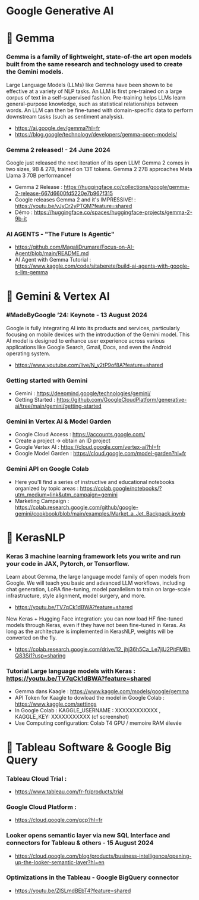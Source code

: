 # Google Generative AI 

# 🚀 Gemma 

### Gemma is a family of lightweight, state-of-the art open models built from the same research and technology used to create the Gemini models.
Large Language Models (LLMs) like Gemma have been shown to be effective at a variety of NLP tasks. An LLM is first pre-trained on a large corpus of text in a self-supervised fashion. Pre-training helps LLMs learn general-purpose knowledge, such as statistical relationships between words. An LLM can then be fine-tuned with domain-specific data to perform downstream tasks (such as sentiment analysis).
- https://ai.google.dev/gemma?hl=fr
- https://blog.google/technology/developers/gemma-open-models/

### Gemma 2 released! - 24 June 2024
Google just released the next iteration of its open LLM! Gemma 2 comes in two sizes, 9B & 27B, trained on 13T tokens. Gemma 2 27B approaches Meta Llama 3 70B performance!
- Gemma 2 Release : https://huggingface.co/collections/google/gemma-2-release-667d6600fd5220e7b967f315
- Google releases Gemma 2 and it's IMPRESSIVE! : https://youtu.be/vJyCr2yPTQM?feature=shared
- Démo : https://huggingface.co/spaces/huggingface-projects/gemma-2-9b-it

### AI AGENTS - "The Future Is Agentic"
- https://github.com/MagaliDrumare/Focus-on-AI-Agent/blob/main/README.md
- AI Agent with Gemma Tutorial : https://www.kaggle.com/code/sitaberete/build-ai-agents-with-google-s-llm-gemma


# 🚀  Gemini & Vertex AI 

### #MadeByGoogle ‘24: Keynote - 13 August 2024
Google is fully integrating AI into its products and services, particularly focusing on mobile devices with the introduction of the Gemini model. This AI model is designed to enhance user experience across various applications like Google Search, Gmail, Docs, and even the Android operating system.
- https://www.youtube.com/live/N_y2tP9of8A?feature=shared

### Getting started with Gemini 
- Gemini :  https://deepmind.google/technologies/gemini/
- Getting Started : https://github.com/GoogleCloudPlatform/generative-ai/tree/main/gemini/getting-started

### Gemini in Vertex AI & Model Garden 
- Google Cloud Access  : https://accounts.google.com/
- Create a project -> obtain an ID project
- Google Vertex AI : https://cloud.google.com/vertex-ai?hl=fr
- Google Model Garden : https://cloud.google.com/model-garden?hl=fr

### Gemini API on Google Colab 
- Here you'll find a series of instructive and educational notebooks organized by topic areas :  https://colab.google/notebooks/?utm_medium=link&utm_campaign=gemini
- Marketing Campaign : https://colab.research.google.com/github/google-gemini/cookbook/blob/main/examples/Market_a_Jet_Backpack.ipynb

# 🚀  KerasNLP 
### Keras 3 machine learning framework lets you write and run your code in JAX, Pytorch, or Tensorflow. 
Learn about Gemma, the large language model family of open models from Google. We will teach you basic and advanced LLM workflows, including chat generation, LoRA fine-tuning, model parallelism to train on large-scale infrastructure, style alignment, model surgery, and more.
- https://youtu.be/TV7qCk1dBWA?feature=shared

New Keras + Hugging Face integration: you can now load HF fine-tuned models through Keras, even if they have not been fine-tuned in Keras. As long as the architecture is implemented in KerasNLP, weights will be converted on the fly.
- https://colab.research.google.com/drive/12_jhj36h5Ca_Le7jlU2PitFMBhQ83Si1?usp=sharing

### Tutorial Large language models with Keras : https://youtu.be/TV7qCk1dBWA?feature=shared
- Gemma dans Kaagle : https://www.kaggle.com/models/google/gemma
- API Token for Kaagle to dowload the model in Google Colab : https://www.kaggle.com/settings
- In Google Colab : KAGGLE_USERNAME : XXXXXXXXXXXX , KAGGLE_KEY: XXXXXXXXXXX (cf screenshot)
- Use Computing configuration: Colab T4 GPU / memoire RAM élevée


 # 🚀  Tableau Software & Google Big Query
### Tableau Cloud Trial :
- https://www.tableau.com/fr-fr/products/trial
### Google Cloud Platform :
- https://cloud.google.com/gcp?hl=fr
### Looker opens semantic layer via new SQL Interface and connectors for Tableau & others - 15 August 2024
- https://cloud.google.com/blog/products/business-intelligence/opening-up-the-looker-semantic-layer?hl=en
### Optimizations in the Tableau - Google BigQuery connector
- https://youtu.be/ZISLmdBEbT4?feature=shared


  

  
